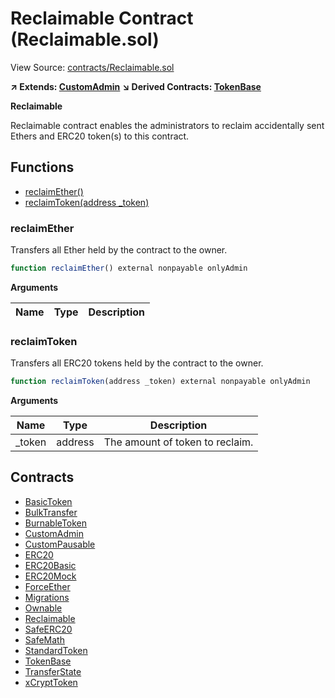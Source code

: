 # Reclaimable Contract (Reclaimable.sol)

View Source: [contracts/Reclaimable.sol](../contracts/Reclaimable.sol)

**↗ Extends: [CustomAdmin](CustomAdmin.md)**
**↘ Derived Contracts: [TokenBase](TokenBase.md)**

**Reclaimable**

Reclaimable contract enables the administrators 
to reclaim accidentally sent Ethers and ERC20 token(s)
to this contract.

## Functions

- [reclaimEther()](#reclaimether)
- [reclaimToken(address _token)](#reclaimtoken)

### reclaimEther

Transfers all Ether held by the contract to the owner.

```js
function reclaimEther() external nonpayable onlyAdmin 
```

**Arguments**

| Name        | Type           | Description  |
| ------------- |------------- | -----|

### reclaimToken

Transfers all ERC20 tokens held by the contract to the owner.

```js
function reclaimToken(address _token) external nonpayable onlyAdmin 
```

**Arguments**

| Name        | Type           | Description  |
| ------------- |------------- | -----|
| _token | address | The amount of token to reclaim. | 

## Contracts

* [BasicToken](BasicToken.md)
* [BulkTransfer](BulkTransfer.md)
* [BurnableToken](BurnableToken.md)
* [CustomAdmin](CustomAdmin.md)
* [CustomPausable](CustomPausable.md)
* [ERC20](ERC20.md)
* [ERC20Basic](ERC20Basic.md)
* [ERC20Mock](ERC20Mock.md)
* [ForceEther](ForceEther.md)
* [Migrations](Migrations.md)
* [Ownable](Ownable.md)
* [Reclaimable](Reclaimable.md)
* [SafeERC20](SafeERC20.md)
* [SafeMath](SafeMath.md)
* [StandardToken](StandardToken.md)
* [TokenBase](TokenBase.md)
* [TransferState](TransferState.md)
* [xCryptToken](xCryptToken.md)
